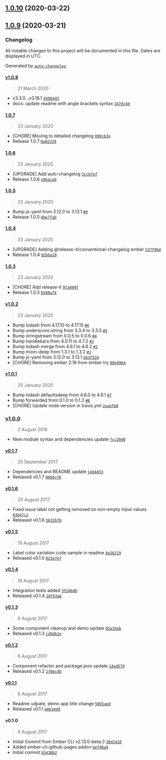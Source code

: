 ## [1.0.10](https://github.com/rajasegar/ember-smart-input/compare/1.0.9...1.0.10) (2020-03-22)

## [1.0.9](https://github.com/rajasegar/ember-smart-input/compare/1.0.8...1.0.9) (2020-03-21)

### Changelog

All notable changes to this project will be documented in this file. Dates are displayed in UTC.

Generated by [`auto-changelog`](https://github.com/CookPete/auto-changelog).

#### [v1.0.8](https://github.com/rajasegar/ember-smart-input/compare/1.0.7...v1.0.8)

> 21 March 2020

- v3.3.0...v3.16.1 [`34984d3`](https://github.com/rajasegar/ember-smart-input/commit/34984d386a6ab4b15ce909a1effa60a39a943b2b)
- docs: update readme with angle brackets syntax [`347dc4d`](https://github.com/rajasegar/ember-smart-input/commit/347dc4deda683e6ab82b03f5d42609105ea42627)

#### [1.0.7](https://github.com/rajasegar/ember-smart-input/compare/1.0.6...1.0.7)

> 23 January 2020

- [CHORE] Moving to detailed changelog [`099c63e`](https://github.com/rajasegar/ember-smart-input/commit/099c63e84f3482a9c6eadab0493f0b01389233df)
- Release 1.0.7 [`0a02339`](https://github.com/rajasegar/ember-smart-input/commit/0a0233908e162522179c060b040c5b64ce4e1084)

#### [1.0.6](https://github.com/rajasegar/ember-smart-input/compare/1.0.5...1.0.6)

> 23 January 2020

- [UPGRADE] Add auto-changelog [`3ccbfef`](https://github.com/rajasegar/ember-smart-input/commit/3ccbfef2b7ae0f80fa9edb111f0d6af3d751d3f4)
- Release 1.0.6 [`e9baceb`](https://github.com/rajasegar/ember-smart-input/commit/e9baceba5853077c6c0a1d2c918c5e1c2b9f086f)

#### [1.0.5](https://github.com/rajasegar/ember-smart-input/compare/1.0.4...1.0.5)

> 23 January 2020

- Bump js-yaml from 3.12.0 to 3.13.1 [`#9`](https://github.com/rajasegar/ember-smart-input/pull/9)
- Release 1.0.5 [`8be7fab`](https://github.com/rajasegar/ember-smart-input/commit/8be7fab2a44bbaec367dd0190cefc4bb1721374e)

#### [1.0.4](https://github.com/rajasegar/ember-smart-input/compare/1.0.3...1.0.4)

> 23 January 2020

- [UPGRADE] Adding @release-it/conventional-changelog ember [`537f9b4`](https://github.com/rajasegar/ember-smart-input/commit/537f9b4588103029208b1db5033363e06f27fc65)
- Release 1.0.4 [`82bba20`](https://github.com/rajasegar/ember-smart-input/commit/82bba20d8d45e2fc34ed435a778cacf66cf8a697)

#### [1.0.3](https://github.com/rajasegar/ember-smart-input/compare/v1.0.2...1.0.3)

> 23 January 2020

- [CHORE] Add release-it [`97a499f`](https://github.com/rajasegar/ember-smart-input/commit/97a499f7d12fc8930d793e64e17d45fb85342b43)
- Release 1.0.3 [`6580a74`](https://github.com/rajasegar/ember-smart-input/commit/6580a74a0d8be45a952fef9422c1a7fe728f2825)

#### [v1.0.2](https://github.com/rajasegar/ember-smart-input/compare/v1.0.1...v1.0.2)

> 23 January 2020

- Bump lodash from 4.17.10 to 4.17.15 [`#6`](https://github.com/rajasegar/ember-smart-input/pull/6)
- Bump underscore.string from 3.3.4 to 3.3.5 [`#5`](https://github.com/rajasegar/ember-smart-input/pull/5)
- Bump stringstream from 0.0.5 to 0.0.6 [`#4`](https://github.com/rajasegar/ember-smart-input/pull/4)
- Bump handlebars from 4.0.11 to 4.7.2 [`#3`](https://github.com/rajasegar/ember-smart-input/pull/3)
- Bump lodash.merge from 4.6.1 to 4.6.2 [`#2`](https://github.com/rajasegar/ember-smart-input/pull/2)
- Bump mixin-deep from 1.3.1 to 1.3.2 [`#1`](https://github.com/rajasegar/ember-smart-input/pull/1)
- Bump js-yaml from 3.12.0 to 3.13.1 [`b83f534`](https://github.com/rajasegar/ember-smart-input/commit/b83f53431058773493d7fc5d61345c8ffebbae75)
- [CHORE] Removing ember 2.18 from ember try [`80e9964`](https://github.com/rajasegar/ember-smart-input/commit/80e9964a65d7e2d5bf2a57a6ff7848e7249e7437)

#### [v1.0.1](https://github.com/rajasegar/ember-smart-input/compare/v1.0.0...v1.0.1)

> 20 January 2020

- Bump lodash.defaultsdeep from 4.6.0 to 4.6.1 [`#7`](https://github.com/rajasegar/ember-smart-input/pull/7)
- Bump forwarded from 0.1.0 to 0.1.2 [`#8`](https://github.com/rajasegar/ember-smart-input/pull/8)
- [CHORE] Update node version in travis.yml [`2eaefb8`](https://github.com/rajasegar/ember-smart-input/commit/2eaefb88e33b0f62f908a69e47834ebe54d1db9e)

### [v1.0.0](https://github.com/rajasegar/ember-smart-input/compare/v0.1.7...v1.0.0)

> 2 August 2018

- New module syntax and dependencies update [`fcc20d0`](https://github.com/rajasegar/ember-smart-input/commit/fcc20d06cc8d6ac7b108bf177a68ce0d524a74f3)

#### [v0.1.7](https://github.com/rajasegar/ember-smart-input/compare/v0.1.6...v0.1.7)

> 25 September 2017

- Dependencies and README update [`1eb4453`](https://github.com/rajasegar/ember-smart-input/commit/1eb445333094d5f2a2ef573273037207152d4719)
- Released v0.1.7 [`8086cf6`](https://github.com/rajasegar/ember-smart-input/commit/8086cf6a1dd3e52212e3e4e2d2e799d3abf5929d)

#### [v0.1.6](https://github.com/rajasegar/ember-smart-input/compare/v0.1.5...v0.1.6)

> 20 August 2017

- Fixed issue label not getting removed on non-empty input values [`83b47c2`](https://github.com/rajasegar/ember-smart-input/commit/83b47c254e134e4b081501a599c748a42274486a)
- Released v0.1.6 [`3632b7b`](https://github.com/rajasegar/ember-smart-input/commit/3632b7bc4c2ccd10a5852a125a6a39aa9daeea73)

#### [v0.1.5](https://github.com/rajasegar/ember-smart-input/compare/v0.1.4...v0.1.5)

> 19 August 2017

- Label color variation code sample in readme [`4e1b219`](https://github.com/rajasegar/ember-smart-input/commit/4e1b219037154294e116cb75c8d39a258c5152f2)
- Released v0.1.5 [`025e7ef`](https://github.com/rajasegar/ember-smart-input/commit/025e7efd67f259e35196a4238556a159f1ee9693)

#### [v0.1.4](https://github.com/rajasegar/ember-smart-input/compare/v0.1.3...v0.1.4)

> 19 August 2017

- Integration tests added [`3554bdb`](https://github.com/rajasegar/ember-smart-input/commit/3554bdb0d462072bc4c80c6768857a461dd61df0)
- Released v0.1.4 [`26f93ab`](https://github.com/rajasegar/ember-smart-input/commit/26f93aba704a145333b6109b002e6ab12c4a2649)

#### [v0.1.3](https://github.com/rajasegar/ember-smart-input/compare/v0.1.2...v0.1.3)

> 6 August 2017

- Some component cleanup and demo update [`02a39ab`](https://github.com/rajasegar/ember-smart-input/commit/02a39ab5cd5e9d3dde2b8cc4276c4e34060c842b)
- Released v0.1.3 [`cd9db2e`](https://github.com/rajasegar/ember-smart-input/commit/cd9db2e231f479e37a68a86068abb038903b7657)

#### [v0.1.2](https://github.com/rajasegar/ember-smart-input/compare/v0.1.1...v0.1.2)

> 6 August 2017

- Component refactor and package.json update [`14ed579`](https://github.com/rajasegar/ember-smart-input/commit/14ed579a068f06e77822b9ad7fcbb54ef68d8e7d)
- Released v0.1.2 [`2f8bcdb`](https://github.com/rajasegar/ember-smart-input/commit/2f8bcdb160b0b04d1cafc24ee59a8cb06411f88c)

#### [v0.1.1](https://github.com/rajasegar/ember-smart-input/compare/v0.1.0...v0.1.1)

> 6 August 2017

- Readme udpate, demo app title change [`50b5aed`](https://github.com/rajasegar/ember-smart-input/commit/50b5aed9b10a7808bb388189230bcd4091bc208d)
- Released v0.1.1 [`e0b34d9`](https://github.com/rajasegar/ember-smart-input/commit/e0b34d93532990abe7d2992ad58d5d4bf2a06d8d)

#### v0.1.0

> 6 August 2017

- Initial Commit from Ember CLI v2.13.0-beta.3 [`30d2410`](https://github.com/rajasegar/ember-smart-input/commit/30d24102cd0facd67dfa2a5cf20077b0116bacda)
- Added ember-cli-github-pages addon [`bef98a9`](https://github.com/rajasegar/ember-smart-input/commit/bef98a9cea40704338fcbc2d67a4447ef0784553)
- Initial commit [`b5430b2`](https://github.com/rajasegar/ember-smart-input/commit/b5430b28c8dbb10df9ec162395fdcf5bb0388b61)
